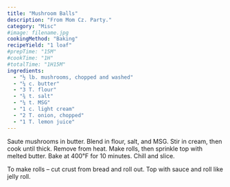 ```yaml
---
title: "Mushroom Balls"
description: "From Mom Cz. Party."
category: "Misc"
#image: filename.jpg
cookingMethod: "Baking"
recipeYield: "1 loaf"
#prepTime: "15M"
#cookTime: "1H"
#totalTime: "1H15M"
ingredients:
  - "½ lb. mushrooms, chopped and washed"
  - "¼ c. butter"
  - "3 T. flour"
  - "¾ t. salt"
  - "¼ t. MSG"
  - "1 c. light cream"
  - "2 T. onion, chopped"
  - "1 T. lemon juice"
---
```


Saute mushrooms in butter. Blend in flour, salt, and MSG. Stir in cream, then cook until thick. Remove from heat.
Make rolls, then sprinkle top with melted butter.
Bake at 400℉ for 10 minutes. Chill and slice.

To make rolls – cut crust from bread and roll out. Top with sauce and roll like jelly roll.
